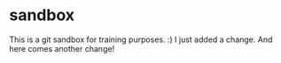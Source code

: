# sandbox
This is a git sandbox for training purposes. :)
I just added a change.
And here comes another change!
